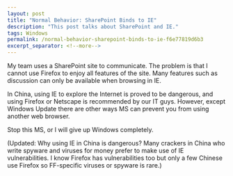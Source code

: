 ```yaml
---
layout: post
title: "Normal Behavior: SharePoint Binds to IE"
description: "This post talks about SharePoint and IE."
tags: Windows
permalink: /normal-behavior-sharepoint-binds-to-ie-f6e77819d6b3
excerpt_separator: <!--more-->
---
```


My team uses a SharePoint site to communicate. The problem is that I cannot use Firefox to enjoy all features of the site. Many features such as discussion can only be available when browsing in IE.

In China, using IE to explore the Internet is proved to be dangerous, and using Firefox or Netscape is recommended by our IT guys. However, except Windows Update there are other ways MS can prevent you from using another web browser.

Stop this MS, or I will give up Windows completely.

(Updated: Why using IE in China is dangerous? Many crackers in China who write spyware and viruses for money prefer to make use of IE vulnerabilities. I know Firefox has vulnerabilities too but only a few Chinese use Firefox so FF-specific viruses or spyware is rare.)
<!--more-->